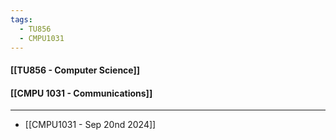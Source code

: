 ```yaml
---
tags:
  - TU856
  - CMPU1031
---
```

#### [[TU856 - Computer Science]]
#### [[CMPU 1031  - Communications]]

---

- [[CMPU1031 - Sep 20nd 2024]]